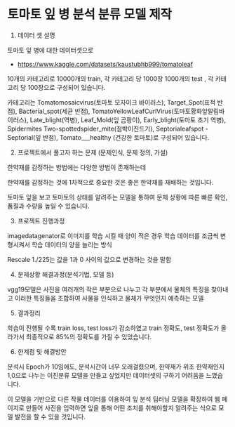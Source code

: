 # 토마토 잎 병 분석 분류 모델 제작

1. 데이터 셋 설명  

토마토 잎 병에 대한 데이터셋으로
- https://www.kaggle.com/datasets/kaustubhb999/tomatoleaf

10개의 카테고리로 10000개의 train, 각 카테고리 당 1000장
1000개의 test , 각 카테고리 당 100장으로 구성되어 있습니다. 

카테고리는 Tomatomosaicvirus(토마토 모자이크 바이러스), Target_Spot(표적 반점),  Bacterial_spot(세균 반점), TomatoYellowLeafCurlVirus(토마토황화잎말림바이러스),
Late_blight(역병), Leaf_Mold(잎 곰팡이), Early_blight(토마토 초기 역병), Spidermites Two-spottedspider_mite(점박이진드기), Septorialeafspot - Septorial(잎 반점), Tomato___healthy (건강한 토마토)로 구성되어 있습니다.

2. 프로젝트에서 풀고자 하는 문제 (문제인식, 문제 정의, 가설)

한약재를 감정하는 방법에는 다양한 방법이 존재하는데 

한약재를 감정하는 것에 1차적으로 중요한 것은 좋은 한약재를 재배하는 것입니다. 

토마토 잎을 보고 토마토의 상태를 알려주는 모델을 통하여 문제 상황에 따른 빠른 확인, 품질과 수량을 높일 수 있습니다. 

3. 프로젝트 진행과정 

 imagedatagenator로 이미지를 학습 시킬 때 양이 적은 경우 학습 데이터를 조금씩 변형시켜서 학습 데이터의 양을 늘리는 방식

Rescale 1./225는 값을 1과 0 사이의 값으로 변경하는 것을 말함 

4. 문제상황 해결과정(분석기법, 모델 등)

vgg19모델은 사진을 여러개의 작은 부분으로 나누고 각 부분에서 물체의 특징을 찾아내고 이러한 특징들을 조합하여 사물을 인식하고 물체가 무엇인지 예측하는 모델 

5. 결과정리 

학습이 진행될 수록 train loss, test loss가 감소하였고 train 정확도, test 정확도가 올라가서 최종적으로 85%의 정확도를 가질 수 있었습니다. 

6. 한계점 및 해결방안 

분석시 Epoch가 10임에도, 분석시간이 너무 오래걸렸으며, 한약재가 위조 한약재인지 1,0으로 나누는 이진분류 모델을 만들고 싶었지만 데이터셋의 구하기 어려움을 느꼈습니다. 

이 모델을 기반으로 다른 작물 데이터를 이용하여 잎 분석 딥러닝 모델을 확장하여 웹 페이지로 만들어 사진을 입력하면 잎을 통해 어떤 조치를 취해야할지 알려주는 식으로 모델 발전을 할 수 있을 것입니다.
